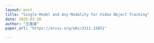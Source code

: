 ```yaml
---
layout: post
title: "Single-Model and Any-Modality for Video Object Tracking"
date: 2025-03-26
author: "王鑫睿"
paper_url: "https://arxiv.org/abs/2311.15851"

---
```

